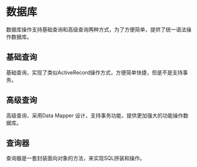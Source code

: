 # 数据库
数据库操作支持基础查询和高级查询两种方式，为了方便简单，提供了统一语法操作数据库。

## 基础查询

基础查询，实现了类似ActiveRecord操作方式，方便简单快捷，但是不是支持事务。

## 高级查询

高级查询，采用Data Mapper 设计，支持事务功能，提供更加强大的功能操作数据库。

## 查询器

查询器是一套封装面向对象的方法，来实现SQL拼装和操作。
